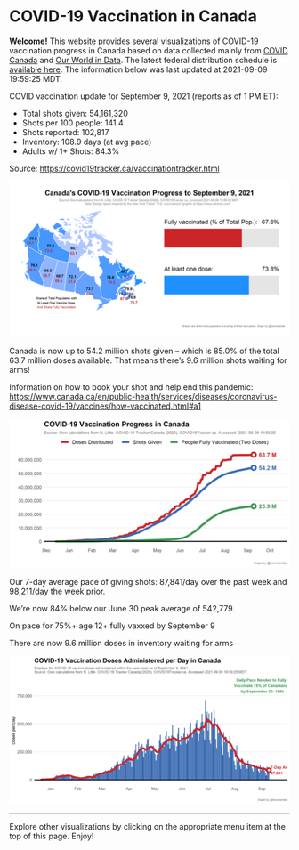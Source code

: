 COVID-19 Vaccination in Canada
==============================

**Welcome!** This website provides several visualizations of COVID-19
vaccination progress in Canada based on data collected mainly from
[COVID Canada](https://covid19tracker.ca/vaccinationtracker.html) and
[Our World in Data](https://ourworldindata.org/covid-vaccinations). The
latest federal distribution schedule is [available
here](https://www.canada.ca/en/public-health/services/diseases/2019-novel-coronavirus-infection/prevention-risks/covid-19-vaccine-treatment/vaccine-rollout.html).
The information below was last updated at 2021-09-09 19:59:25 MDT.

COVID vaccination update for September 9, 2021 (reports as of 1 PM ET):

-   Total shots given: 54,161,320
-   Shots per 100 people: 141.4
-   Shots reported: 102,817
-   Inventory: 108.9 days (at avg pace)
-   Adults w/ 1+ Shots: 84.3%

Source:
<a href="https://covid19tracker.ca/vaccinationtracker.html" class="uri">https://covid19tracker.ca/vaccinationtracker.html</a>

![](Plots/plot_main.png)

Canada is now up to 54.2 million shots given – which is 85.0% of the
total 63.7 million doses available. That means there’s 9.6 million shots
waiting for arms!

Information on how to book your shot and help end this pandemic:
<a href="https://www.canada.ca/en/public-health/services/diseases/coronavirus-disease-covid-19/vaccines/how-vaccinated.html#a1" class="uri">https://www.canada.ca/en/public-health/services/diseases/coronavirus-disease-covid-19/vaccines/how-vaccinated.html#a1</a>

![](Plots/plot_total.png)

Our 7-day average pace of giving shots: 87,841/day over the past week
and 98,211/day the week prior.

We’re now 84% below our June 30 peak average of 542,779.

On pace for 75%+ age 12+ fully vaxxed by September 9

There are now 9.6 million doses in inventory waiting for arms

![](Plots/pace_national.png)

------------------------------------------------------------------------

Explore other visualizations by clicking on the appropriate menu item at
the top of this page. Enjoy!

